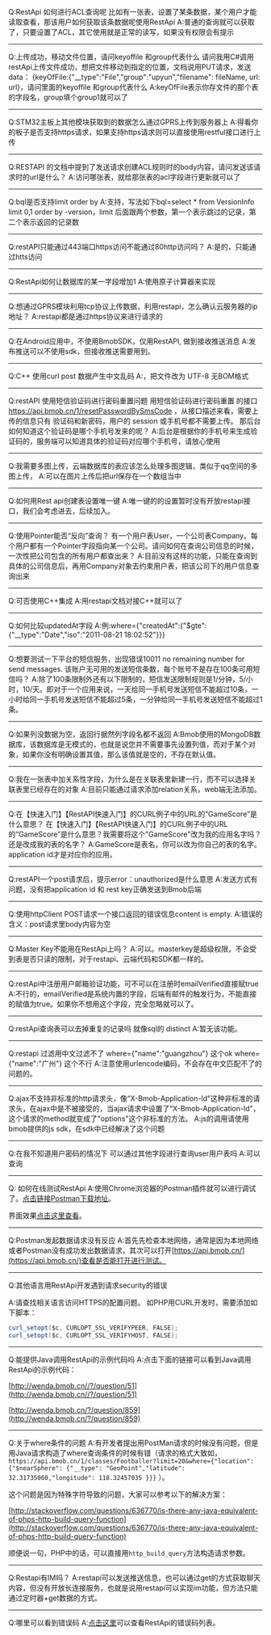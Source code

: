 Q:RestApi 如何进行ACL查询呢
比如有一张表，设置了某条数据，某个用户才能读取查看，那该用户如何获取该条数据呢使用RestApi
A:普通的查询就可以获取了，只要设置了ACL，其它使用就是正常的读写，如果没有权限会有提示

---

Q:上传成功，移动文件位置，请问keyoffile 和group代表什么
请问我用C#调用restApi上传文件成功，想把文件移动到指定的位置，文档说用PUT请求，发送data： {keyOfFile:{"__type":"File","group":"upyun","filename": fileName, url: url}，请问里面的keyoffile 和group代表什么
A:keyOfFile表示你存文件的那个表的字段名，group填个group1就可以了

---

Q:STM32主板上其他模块获取到的数据怎么通过GPRS上传到服务器上
A:得看你的板子是否支持https请求，如果支持https请求则可以直接使用restful接口进行上传

---

Q:RESTAPI 的文档中提到了发送请求创建ACL规则时的body内容，请问发送该请求时的url是什么？
A:访问哪张表，就给那张表的acl字段进行更新就可以了

---

Q:bql是否支持limit order by
A:支持，写法如下bql=select * from VersionInfo limit 0,1 order by -version，limit 后面跟两个参数，第一个表示跳过的记录，第二个表示返回的记录数

---

Q:restAPI只能通过443端口https访问不能通过80http访问吗？
A:是的，只能通过htts访问

---

Q:RestApi如何让数据库的某一字段增加1
A:使用原子计算器来实现

---

Q:想通过GPRS模块利用tcp协议上传数据，利用restapi，怎么确认云服务器的ip地址？
A:restapi都是通过https协议来进行请求的


--- 

Q:在Android应用中，不使用BmobSDK，仅用RestAPI, 做到接收推送消息
A:发布推送可以不使用sdk，但接收推送需要用到。

---

Q:C++ 使用curl post 数据产生中文乱码
A:，把文件改为 UTF-8 无BOM格式

---

Q:restAPI 使用短信验证码进行密码重置问题
用短信验证码进行密码重置 的接口 https://api.bmob.cn/1/resetPasswordBySmsCode ，从接口描述来看，需要上传的信息只有 验证码和新密码，用户的 session 或手机号都不需要上传。
那后台如何知道这个验证码是哪个手机号发来的呢？
A:后台是根据你的手机号来生成验证码的，服务端可以知道具体的验证码对应哪个手机号，请放心使用

---

Q:我需要多图上传，云端数据库的表应该怎么处理多图逻辑，类似于qq空间的多图上传，
A:可以在图片上传后把url保存在一个数组当中

---

Q:如何用Rest api创建表设置唯一键
A:唯一键的的设置暂时没有开放restapi接口，我们会考虑进去，后续加入。

---

Q:使用Pointer能否“反向”查询？
有一个用户表User，一个公司表Company。每个用户都有一个Pointer字段指向某一个公司。请问如何在查询公司信息的时候，一次性把公司包含的所有用户都查出来？
A:目前没有这样的功能，只能在查询到具体的公司信息后，再用Company对象去约束用户表，把该公司下的用户信息查询出来

---

Q:可否使用C++集成
A:用restapi文档对接C++就可以了

---

Q:如何比较updatedAt字段
A:例:where={"createdAt":{"$gte":{"__type":"Date","iso":"2011-08-21 18:02:52"}}}

---

Q:想要测试一下平台的短信服务，出现错误10011 no remaining number for send messages. 该账户无可用的发送短信条数，每个账号不是存在100条可用短信吗？
A:除了100条限制外还有以下限制的，短信发送限制规则是1/分钟，5/小时，10/天。即对于一个应用来说，一天给同一手机号发送短信不能超过10条，一小时给同一手机号发送短信不能超过5条，一分钟给同一手机号发送短信不能超过1条。

---

Q:如果列没数据为空，返回行据然列字段名都不返回
A:Bmob使用的MongoDB数据库，该数据库是无模式的，也就是说您并不需要事先设置列值，而对于某个对象，如果你没有明确设置其值，那么该值就是空的，不存在默认值。

---

Q:我在一张表中加关系性字段，为什么是在关联表里新建一行，而不可以选择关联表里已经存在的对象
A:目前只能通过请求添加relation关系，web端无法添加。

---

Q:在【快速入门】【RestAPI快速入门】的CURL例子中的URL的“GameScore”是什么意思？
在【快速入门】【RestAPI快速入门】的CURL例子中的URL的“GameScore”是什么意思？我需要将这个"GameScore"改为我的应用名字吗？还是改成我的表的名字？
A:GameScore是表名，你可以改为你自己的表的名字。
application id才是对应你的应用。

---

Q:restAPI一个post请求后，提示error：unauthorized是什么意思
A:发送方式有问题，没有把application id 和 rest key正确发送到Bmob后端

---

Q:使用httpClient POST请求一个接口返回的错误信息content is empty.
A:错误的含义：post请求里body内容为空

---

Q:Master Key不能用在RestApi上吗？
A:可以。masterkey是超级权限，不会受到表是否只读的限制，对于restapi、云端代码和SDK都一样的。

---

Q:restApi中注册用户邮箱验证功能，可不可以在注册时emailVerified直接赋true
A:不行的，emailVerified是系统内置的字段，后端有邮件的触发行为，不能直接的赋值为true。如果你不想用这个字段，完全忽略就可以了。

---

Q:restApi查询表可以去掉重复的记录吗 就像sql的 distinct
A:暂无该功能。

---

Q:restapi 过滤用中文过滤不了
where={"name":"guangzhou"} 这个ok
where={"name":"广州"} 这个不行
A:注意使用urlencode编码，不会存在中文匹配不了的问题的。

---

Q:ajax不支持非标准的http请求头，像“X-Bmob-Application-Id”这种非标准的请求头，在ajax中是不被接受的，当ajax请求中设置了“X-Bmob-Application-Id”，这个请求的method就变成了"options"这个非标准的方法。
A:js的调用请使用bmob提供的js sdk，在sdk中已经解决了这个问题

---

Q:在我不知道用户密码的情况下 可以通过其他字段进行查询user用户表吗
A:可以查询

---

Q: 如何在线测试RestApi
A:使用Chrome浏览器的Postman插件就可以进行调试了。[点击链接Postman下载地址](https://chrome.google.com/webstore/detail/postman-rest-client/fdmmgilgnpjigdojojpjoooidkmcomcm?utm_source=chrome-ntp-icon)。

界面效果[点击这里查看](http://docs.bmob.cn/restful/faststart/index.html?menukey=fast_start&key=start_restful#RestAPI调试工具)。

---
Q:Postman发起数据请求没有反应
A:首先先检查本地网络，通常是因为本地网络或者Postman没有成功发出数据请求，其次可以打开[https://api.bmob.cn/](https://api.bmob.cn/)查看是否能打开进行测试。

---

Q:其他语言用RestApi开发遇到请求security的错误

A:请查找相关语言访问HTTPS的配置问题。
如PHP用CURL开发时，需要添加如下脚本：

```java
curl_setopt($c, CURLOPT_SSL_VERIFYPEER, FALSE);
curl_setopt($c, CURLOPT_SSL_VERIFYHOST, FALSE);
```

---

Q:能提供Java调用RestApi的示例代码吗
A:点击下面的链接可以看到Java调用RestApi的示例代码：

[http://wenda.bmob.cn//?/question/51](http://wenda.bmob.cn//?/question/51)

[http://wenda.bmob.cn/?/question/859](http://wenda.bmob.cn/?/question/859)

---

Q:关于where条件的问题
A:有开发者提出用PostMan请求的时候没有问题，但是用Java请求构造了where查询条件的时候有错（请求的格式大致如， `https://api.bmob.cn/1/classes/Footballer?limit=20&where={"location": {"$nearSphere": {"__type": "GeoPoint","latitude": 32.31735060,"longitude": 118.32457035 }}}` ）。

这个问题是因为特殊字符导致的问题，大家可以参考以下的解决方案：

[http://stackoverflow.com/questions/636770/is-there-any-java-equivalent-of-phps-http-build-query-function](http://stackoverflow.com/questions/636770/is-there-any-java-equivalent-of-phps-http-build-query-function)

顺便说一句，PHP中的话，可以直接用`http_build_query`方法构造请求参数。

---

Q:Restapi有IM吗？
A:restapi可以发送推送信息，也可以通过get的方式获取聊天内容，但没有开放长连接服务，也就是说用restapi可以实现im功能，但方法只能通过定时器+get数据的方式。

---

Q:哪里可以看到错误码
A:[点击这里](http://docs.bmob.cn/data/Restful/g_errorcode/doc/index.html)可以查看RestApi的错误码列表。


